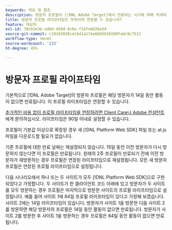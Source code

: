 ```yaml
---
keywords: 개요 및 참조
description: 방문자 프로필이 [!DNL Adobe Target]에서 만료되는 시기에 대해 자세히 알아보십시오.
title: 방문자 프로필 라이프타임은 무엇이며 연장할 수 있습니까?
feature: 대상자
exl-id: 70cb5e3b-ed6d-450d-8c6e-f1bfe8d26e54
source-git-commit: c19163020cdcb41a17ea6b65b5b500fadc9c7512
workflow-type: tm+mt
source-wordcount: '233'
ht-degree: 45%

---
```


# 방문자 프로필 라이프타임

기본적으로 [!DNL Adobe Target]의 방문자 프로필은 해당 방문자가 14일 동안 활동이 없으면 만료됩니다. 이 프로필 라이프타임은 연장할 수 있습니다.

[추가적인 비용 없이 프로필 라이프타임을 연장하려면 Client Care나 Adobe 컨설턴트](/help/cmp-resources-and-contact-information.md#reference_ACA3391A00EF467B87930A450050077C)에게 문의하십시오. 라이프타임은 90일 이내로 설정할 수 있습니다.

프로필이 기본값 이상으로 확장된 경우 새 [!DNL Platform Web SDK] 파일 또는 at.js 파일을 다운로드할 필요가 없습니다.

기존 프로필에 대한 만료 날짜는 재설정되지 않습니다. 15일 동안 이전 방문자가 다시 방문하지 않는다면 이 프로필은 만료됩니다. 원래의 2주 프로필이 만료되기 전에 이전 방문자가 재방문하는 경우 프로필은 연장된 라이프타임으로 재설정됩니다. 모든 새 방문자 프로필은 연장된 프로필 라이프타임으로 설정됩니다.

다음 시나리오에서 하나 또는 두 사이트가 모두 [!DNL Platform Web SDK]으로 구현되었다고 가정합니다. 두 사이트가 한 클라이언트 코드 아래에 있고 방문자가 두 사이트를 모두 방문하는 경우 프로필은 마지막으로 방문한 사이트의 프로필 라이프타임으로 설정됩니다. 예를 들어 사이트 1에 84일 프로필 라이프타임이 있다고 가정해 보겠습니다. 사이트 2에는 14일 라이프타임이 있습니다. 방문자가 사이트 1을 방문한 다음 사이트 2를 방문하면 해당 방문자의 프로필은 14일 동안 활동이 없으면 만료됩니다. 방문자가 사이트 2를 방문한 후 사이트 1을 방문하는 경우 프로필은 84일 동안 활동이 없으면 만료됩니다. 
